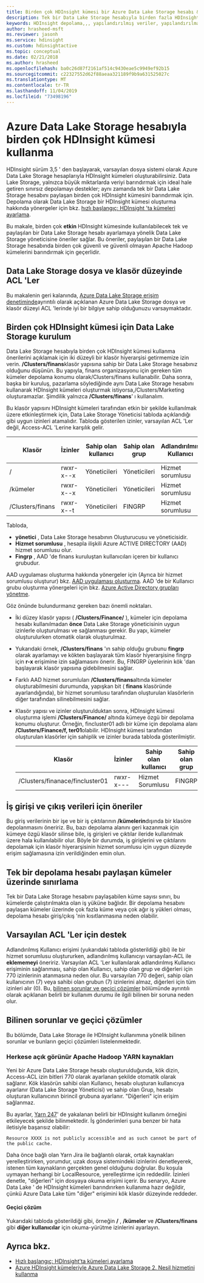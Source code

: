 ```yaml
---
title: Birden çok HDInsight kümesi bir Azure Data Lake Storage hesabı &
description: Tek bir Data Lake Storage hesabıyla birden fazla HDInsight kümesi kullanmayı öğrenin
keywords: HDInsight depolama,,, yapılandırılmış veriler, yapılandırılmamış veriler, Data Lake Store
author: hrasheed-msft
ms.reviewer: jasonh
ms.service: hdinsight
ms.custom: hdinsightactive
ms.topic: conceptual
ms.date: 02/21/2018
ms.author: hrasheed
ms.openlocfilehash: ba0c26d87f2161af514c9430eae5c9949ef92b15
ms.sourcegitcommit: c22327552d62f88aeaa321189f9b9a631525027c
ms.translationtype: MT
ms.contentlocale: tr-TR
ms.lasthandoff: 11/04/2019
ms.locfileid: "73498196"
---
```

# <a name="use-multiple-hdinsight-clusters-with-an-azure-data-lake-storage-account"></a>Azure Data Lake Storage hesabıyla birden çok HDInsight kümesi kullanma

HDInsight sürüm 3,5 ' den başlayarak, varsayılan dosya sistemi olarak Azure Data Lake Storage hesaplarıyla HDInsight kümeleri oluşturabilirsiniz.
Data Lake Storage, yalnızca büyük miktarlarda veriyi barındırmak için ideal hale getiren sınırsız depolamayı destekler; aynı zamanda tek bir Data Lake Storage hesabını paylaşan birden çok HDInsight kümesini barındırmak için. Depolama olarak Data Lake Storage bir HDInsight kümesi oluşturma hakkında yönergeler için bkz. [hızlı başlangıç: HDInsight 'ta kümeleri ayarlama](../storage/data-lake-storage/quickstart-create-connect-hdi-cluster.md).

Bu makale, birden çok **etkin** HDInsight kümesinde kullanılabilecek tek ve paylaşılan bir Data Lake Storage hesabı ayarlamaya yönelik Data Lake Storage yöneticisine öneriler sağlar. Bu öneriler, paylaşılan bir Data Lake Storage hesabında birden çok güvenli ve güvenli olmayan Apache Hadoop kümelerini barındırmak için geçerlidir.


## <a name="data-lake-storage-file-and-folder-level-acls"></a>Data Lake Storage dosya ve klasör düzeyinde ACL 'Ler

Bu makalenin geri kalanında, [Azure Data Lake Storage erişim denetiminde](../data-lake-store/data-lake-store-access-control.md)ayrıntılı olarak açıklanan Azure Data Lake Storage dosya ve klasör düzeyi ACL 'lerinde iyi bir bilgiye sahip olduğunuzu varsaymaktadır.

## <a name="data-lake-storage-setup-for-multiple-hdinsight-clusters"></a>Birden çok HDInsight kümesi için Data Lake Storage kurulum
Data Lake Storage hesabıyla birden çok HDInsight kümesi kullanma önerilerini açıklamak için iki düzeyli bir klasör hiyerarşisi getirmemize izin verin. **/Clusters/finans**klasör yapısına sahip bir Data Lake Storage hesabınız olduğunu düşünün. Bu yapıyla, finans organizasyonu için gereken tüm kümeler depolama konumu olarak/Clusters/finans kullanabilir. Daha sonra, başka bir kuruluş, pazarlama söylediğinde aynı Data Lake Storage hesabını kullanarak HDInsight kümeleri oluşturmak istiyorsa,/Clusters/Marketing oluşturamazlar. Şimdilik yalnızca **/Clusters/finans**' ı kullanalım.

Bu klasör yapısını HDInsight kümeleri tarafından etkin bir şekilde kullanılmak üzere etkinleştirmek için, Data Lake Storage Yöneticisi tabloda açıklandığı gibi uygun izinleri atamalıdır. Tabloda gösterilen izinler, varsayılan ACL 'Ler değil, Access-ACL 'Lerine karşılık gelir. 


|Klasör  |İzinler  |Sahip olan kullanıcı  |Sahip olan grup  | Adlandırılmış Kullanıcı | Adlandırılmış Kullanıcı izinleri | Adlandırılmış Grup | Adlandırılmış Grup izinleri |
|---------|---------|---------|---------|---------|---------|---------|---------|
|/ | rwxr-x--x  |Yöneticileri |Yöneticileri  |Hizmet sorumlusu |--x  |FINGRP   |r-x         |
|/kümeler | rwxr-x--x |Yöneticileri |Yöneticileri |Hizmet sorumlusu |--x  |FINGRP |r-x         |
|/Clusters/finans | rwxr-x--t |Yöneticileri |FINGRP  |Hizmet sorumlusu |RWX  |-  |-     |

Tabloda,

- **yönetici** , Data Lake Storage hesabının Oluşturucusu ve yöneticisidir.
- **Hizmet sorumlusu** , hesapla ilişkili Azure ACTIVE DIRECTORY (AAD) hizmet sorumlusu olur.
- **Fingrp** , AAD 'de finans kuruluştan kullanıcıları içeren bir kullanıcı grubudur.

AAD uygulaması oluşturma hakkında yönergeler için (Ayrıca bir hizmet sorumlusu oluşturur) bkz. [AAD uygulaması oluşturma](../active-directory/develop/howto-create-service-principal-portal.md#create-an-azure-active-directory-application). AAD 'de bir Kullanıcı grubu oluşturma yönergeleri için bkz. [Azure Active Directory grupları yönetme](../active-directory/fundamentals/active-directory-groups-create-azure-portal.md).

Göz önünde bulundurmanız gereken bazı önemli noktaları.

- İki düzey klasör yapısı ( **/Clusters/Finance/** ), kümeler için depolama hesabı kullanılmadan **önce** Data Lake Storage yöneticisinin uygun izinlerle oluşturulması ve sağlanması gerekir. Bu yapı, kümeler oluşturulurken otomatik olarak oluşturulmaz.
- Yukarıdaki örnek, **/Clusters/finans** 'ın sahip olduğu grubunu **fingrp** olarak ayarlamayı ve kökten başlayarak tüm klasör hiyerarşisine fingrp için **r-x** erişimine izin sağlamasını önerir. Bu, FINGRP üyelerinin kök 'dan başlayarak klasör yapısına gidebilmesini sağlar.
- Farklı AAD hizmet sorumluları **/Clusters/finans**altında kümeler oluşturabilmesini durumunda, yapışkan bit ( **finans** klasöründe ayarlandığında), bir hizmet sorumlusu tarafından oluşturulan klasörlerin diğer tarafından silinebilmesini sağlar.
- Klasör yapısı ve izinler oluşturulduktan sonra, HDInsight kümesi oluşturma işlemi **/Clusters/Finance/** altında kümeye özgü bir depolama konumu oluşturur. Örneğin, fincluster01 adlı bir küme için depolama alanı **/Clusters/Finance/f, ter01**olabilir. HDInsight kümesi tarafından oluşturulan klasörler için sahiplik ve izinler burada tabloda gösterilmiştir.

    |Klasör  |İzinler  |Sahip olan kullanıcı  |Sahip olan grup  | Adlandırılmış Kullanıcı | Adlandırılmış Kullanıcı izinleri | Adlandırılmış Grup | Adlandırılmış Grup izinleri |
    |---------|---------|---------|---------|---------|---------|---------|---------|
    |/Clusters/finanace/fincluster01 | rwxr-x---  |Hizmet Sorumlusu |FINGRP  |- |-  |-   |-  | 
   


## <a name="recommendations-for-job-input-and-output-data"></a>İş girişi ve çıkış verileri için öneriler

Bu giriş verilerinin bir işe ve bir iş çıktılarının **/kümelerin**dışında bir klasöre depolanmasını öneririz. Bu, bazı depolama alanını geri kazanmak için kümeye özgü klasör silinse bile, iş girişleri ve çıktılar ileride kullanılmak üzere hala kullanılabilir olur. Böyle bir durumda, iş girişlerini ve çıktılarını depolamak için klasör hiyerarşisinin hizmet sorumlusu için uygun düzeyde erişim sağlamasına izin verildiğinden emin olun.

## <a name="limit-on-clusters-sharing-a-single-storage-account"></a>Tek bir depolama hesabı paylaşan kümeler üzerinde sınırlama

Tek bir Data Lake Storage hesabını paylaşabilen küme sayısı sınırı, bu kümelerde çalıştırılmakta olan iş yüküne bağlıdır. Bir depolama hesabını paylaşan kümeler üzerinde çok fazla küme veya çok ağır iş yükleri olması, depolama hesabı giriş/çıkış 'nin kısıtlanmasına neden olabilir.

## <a name="support-for-default-acls"></a>Varsayılan ACL 'Ler için destek

Adlandırılmış Kullanıcı erişimi (yukarıdaki tabloda gösterildiği gibi) ile bir hizmet sorumlusu oluştururken, adlandırılmış kullanıcıyı varsayılan-ACL ile **eklememeyi** öneririz. Varsayılan ACL 'Ler kullanılarak adlandırılmış Kullanıcı erişiminin sağlanması, sahip olan Kullanıcı, sahip olan grup ve diğerleri için 770 izinlerinin atanmasına neden olur. Bu varsayılan 770 değeri, sahip olan kullanıcının (7) veya sahibi olan grubun (7) izinlerini almaz, diğerleri için tüm izinleri alır (0). Bu, [bilinen sorunlar ve geçici çözümler](#known-issues-and-workarounds) bölümünde ayrıntılı olarak açıklanan belirli bir kullanım durumu ile ilgili bilinen bir soruna neden olur.

## <a name="known-issues-and-workarounds"></a>Bilinen sorunlar ve geçici çözümler

Bu bölümde, Data Lake Storage ile HDInsight kullanımına yönelik bilinen sorunlar ve bunların geçici çözümleri listelenmektedir.

### <a name="publicly-visible-localized-apache-hadoop-yarn-resources"></a>Herkese açık görünür Apache Hadoop YARN kaynakları

Yeni bir Azure Data Lake Storage hesabı oluşturulduğunda, kök dizin, Access-ACL izin bitleri 770 olarak ayarlanan şekilde otomatik olarak sağlanır. Kök klasörün sahibi olan Kullanıcı, hesabı oluşturan kullanıcıya ayarlanır (Data Lake Storage Yöneticisi) ve sahip olan Grup, hesabı oluşturan kullanıcının birincil grubuna ayarlanır. "Diğerleri" için erişim sağlanmaz.

Bu ayarlar, [Yarn 247](https://hwxmonarch.atlassian.net/browse/YARN-247)' de yakalanan belirli bir HDInsight kullanım örneğini etkileyecek şekilde bilinmektedir. İş gönderimleri şuna benzer bir hata iletisiyle başarısız olabilir:

    Resource XXXX is not publicly accessible and as such cannot be part of the public cache.

Daha önce bağlı olan Yarn Jira ile bağlantılı olarak, ortak kaynakları yerelleştirirken, yorumdur, uzak dosya sistemindeki izinlerini denetleyerek, istenen tüm kaynakların gerçekten genel olduğunu doğrular. Bu koşula uymayan herhangi bir LocalResource, yerelleştirme için reddedilir. İzinleri denetle, "diğerleri" için dosyaya okuma erişimi içerir. Bu senaryo, Azure Data Lake ' de HDInsight kümeleri barındırırken kullanıma hazır değildir, çünkü Azure Data Lake tüm "diğer" erişimini kök klasör düzeyinde reddeder.

#### <a name="workaround"></a>Geçici çözüm
Yukarıdaki tabloda gösterildiği gibi, örneğin **/** , **/kümeler** ve **/Clusters/finans** gibi **diğer kullanıcılar** için okuma-yürütme izinlerini ayarlayın.

## <a name="see-also"></a>Ayrıca bkz.

* [Hızlı başlangıç: HDInsight'ta kümeleri ayarlama](../storage/data-lake-storage/quickstart-create-connect-hdi-cluster.md)
* [Azure HDInsight kümeleriyle Azure Data Lake Storage 2. Nesil hizmetini kullanma](hdinsight-hadoop-use-data-lake-storage-gen2.md)
